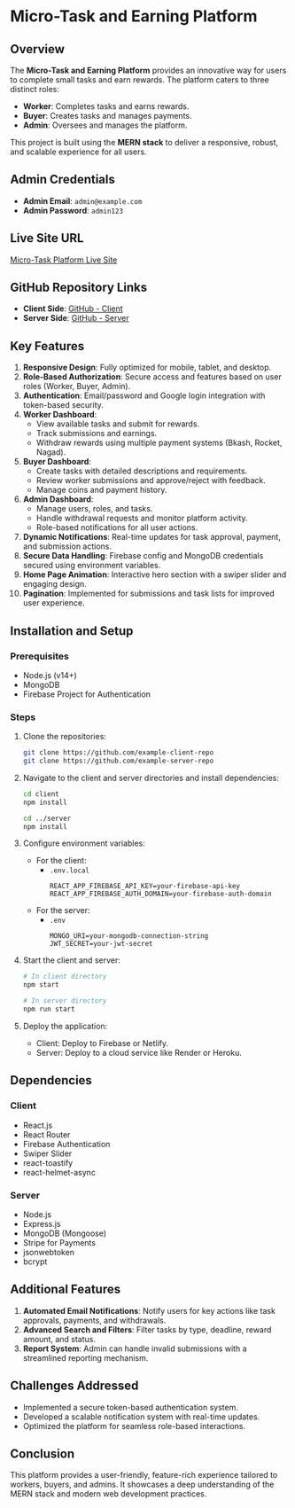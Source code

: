 # Micro-Task and Earning Platform

## Overview
The **Micro-Task and Earning Platform** provides an innovative way for users to complete small tasks and earn rewards. The platform caters to three distinct roles:

- **Worker**: Completes tasks and earns rewards.
- **Buyer**: Creates tasks and manages payments.
- **Admin**: Oversees and manages the platform.

This project is built using the **MERN stack** to deliver a responsive, robust, and scalable experience for all users.

## Admin Credentials
- **Admin Email**: `admin@example.com`
- **Admin Password**: `admin123`

## Live Site URL
[Micro-Task Platform Live Site](https://earnly-f35f1.web.app/)

## GitHub Repository Links
- **Client Side**: [GitHub - Client](https://github.com/example-client-repo)
- **Server Side**: [GitHub - Server](https://github.com/example-server-repo)

## Key Features
1. **Responsive Design**: Fully optimized for mobile, tablet, and desktop.
2. **Role-Based Authorization**: Secure access and features based on user roles (Worker, Buyer, Admin).
3. **Authentication**: Email/password and Google login integration with token-based security.
4. **Worker Dashboard**:
   - View available tasks and submit for rewards.
   - Track submissions and earnings.
   - Withdraw rewards using multiple payment systems (Bkash, Rocket, Nagad).
5. **Buyer Dashboard**:
   - Create tasks with detailed descriptions and requirements.
   - Review worker submissions and approve/reject with feedback.
   - Manage coins and payment history.
6. **Admin Dashboard**:
   - Manage users, roles, and tasks.
   - Handle withdrawal requests and monitor platform activity.
   - Role-based notifications for all user actions.
7. **Dynamic Notifications**: Real-time updates for task approval, payment, and submission actions.
8. **Secure Data Handling**: Firebase config and MongoDB credentials secured using environment variables.
9. **Home Page Animation**: Interactive hero section with a swiper slider and engaging design.
10. **Pagination**: Implemented for submissions and task lists for improved user experience.

## Installation and Setup
### Prerequisites
- Node.js (v14+)
- MongoDB
- Firebase Project for Authentication

### Steps
1. Clone the repositories:
   ```bash
   git clone https://github.com/example-client-repo
   git clone https://github.com/example-server-repo
   ```

2. Navigate to the client and server directories and install dependencies:
   ```bash
   cd client
   npm install

   cd ../server
   npm install
   ```

3. Configure environment variables:
   - For the client:
     - `.env.local`
       ```env
       REACT_APP_FIREBASE_API_KEY=your-firebase-api-key
       REACT_APP_FIREBASE_AUTH_DOMAIN=your-firebase-auth-domain
       ```
   - For the server:
     - `.env`
       ```env
       MONGO_URI=your-mongodb-connection-string
       JWT_SECRET=your-jwt-secret
       ```

4. Start the client and server:
   ```bash
   # In client directory
   npm start

   # In server directory
   npm run start
   ```

5. Deploy the application:
   - Client: Deploy to Firebase or Netlify.
   - Server: Deploy to a cloud service like Render or Heroku.

## Dependencies
### Client
- React.js
- React Router
- Firebase Authentication
- Swiper Slider
- react-toastify
- react-helmet-async

### Server
- Node.js
- Express.js
- MongoDB (Mongoose)
- Stripe for Payments
- jsonwebtoken
- bcrypt

## Additional Features
1. **Automated Email Notifications**: Notify users for key actions like task approvals, payments, and withdrawals.
2. **Advanced Search and Filters**: Filter tasks by type, deadline, reward amount, and status.
3. **Report System**: Admin can handle invalid submissions with a streamlined reporting mechanism.

## Challenges Addressed
- Implemented a secure token-based authentication system.
- Developed a scalable notification system with real-time updates.
- Optimized the platform for seamless role-based interactions.

## Conclusion
This platform provides a user-friendly, feature-rich experience tailored to workers, buyers, and admins. It showcases a deep understanding of the MERN stack and modern web development practices.
